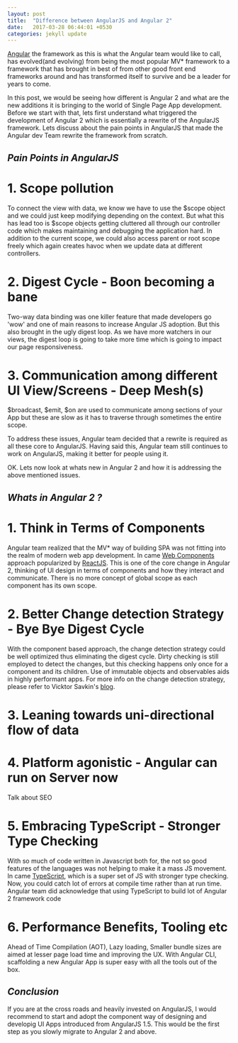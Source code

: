 ```yaml
---
layout: post
title:  "Difference between AngularJS and Angular 2"
date:   2017-03-28 06:44:01 +0530
categories: jekyll update
---
```


[Angular][angular] the framework as this is what the Angular team would like to call, has evolved(and evolving) from being the most popular MV* framework to a framework that has brought in best of from other good front end frameworks around and has transformed itself to survive and be a leader for years to come.

In this post, we would be seeing how different is Angular 2 and what are the new additions it is bringing to the world of Single Page App development. Before we start with that, lets first understand what triggered the development of Angular 2 which is essentially a rewrite of the AngularJS framework. Lets discuss about the pain points in AngularJS that made the Angular dev Team rewrite the framework from scratch.

## _Pain Points in AngularJS_

# 1. Scope pollution
To connect the view with data, we know we have to use the $scope object and we could just keep modifying depending on the context. But what this has lead too is $scope objects getting cluttered all through our controller code which makes maintaining and debugging the application hard. In addition to the current scope, we could also access parent or root scope freely which again creates havoc when we update data at different controllers.

# 2. Digest Cycle - Boon becoming a bane
Two-way data binding was one killer feature that made developers go 'wow' and one of main reasons to increase Angular JS adoption. But this also brought in the ugly digest loop. As we have more watchers in our views, the digest loop is going to take more time which is going to impact our page responsiveness.

# 3. Communication among different UI View/Screens - Deep Mesh(s)
$broadcast, $emit, $on are used to communicate among sections of your App but these are slow as it has to traverse through sometimes the entire scope.

To address these issues, Angular team decided that a rewrite is required as all these core to AngularJS. Having said this, Angular team still continues to work on AngularJS, making it better for people using it.

OK. Lets now look at whats new in Angular 2 and how it is addressing the above mentioned issues.

## _Whats in Angular 2 ?_

# 1. Think in Terms of Components
Angular team realized that the MV* way of building SPA was not fitting into the realm of modern web app development. In came [Web Components][web-components] approach popularized by [ReactJS][react-js]. This is one of the core change in Angular 2, thinking of UI design in terms of components and how they interact and communicate. There is no more concept of global scope as each component has its own scope.

# 2. Better Change detection Strategy - Bye Bye Digest Cycle
With the component based approach, the change detection strategy could be well optimized thus eliminating the digest cycle. Dirty checking is still employed to detect the changes, but this checking happens only once for a component and its children. Use of immutable objects and observables aids in highly performant apps. For more info on the change detection strategy, please refer to Vicktor Savkin's [blog][victor-blog].

# 3. Leaning towards uni-directional flow of data

# 4. Platform agonistic - Angular can run on Server now
Talk about SEO

# 5. Embracing TypeScript - Stronger Type Checking
With so much of code written in Javascript both for, the not so good features of the languages was not helping to make it a mass JS movement. In came [TypeScript][typescript], which is a super set of JS with stronger type checking. Now, you could catch lot of errors at compile time rather than at run time. Angular team did acknowledge that using TypeScript to build lot of Angular 2 framework code 

# 6. Performance Benefits, Tooling etc
Ahead of Time Compilation (AOT), Lazy loading, Smaller bundle sizes are aimed at lesser page load time and improving the UX. With Angular CLI, scaffolding a new Angular App is super easy with all the tools out of the box. 

## _Conclusion_

If you are at the cross roads and heavily invested on AngularJS, I would recommend to start and adopt the component way of designing and developig UI Apps introduced from AngularJS 1.5. This would be the first step as you slowly migrate to Angular 2 and above.

[angular]: https://angular.io/
[web-components]: https://developer.mozilla.org/en-US/docs/Web/Web_Components
[react-js]: https://facebook.github.io/react/
[victor-blog]: https://vsavkin.com/change-detection-in-angular-2-4f216b855d4c
[typescript]: https://www.typescriptlang.org/